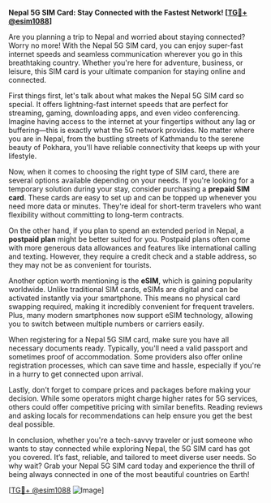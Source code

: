 **Nepal 5G SIM Card: Stay Connected with the Fastest Network! [[TG💪+ @esim1088](https://t.me/s/esim1088)]**

Are you planning a trip to Nepal and worried about staying connected? Worry no more! With the Nepal 5G SIM card, you can enjoy super-fast internet speeds and seamless communication wherever you go in this breathtaking country. Whether you're here for adventure, business, or leisure, this SIM card is your ultimate companion for staying online and connected.

First things first, let's talk about what makes the Nepal 5G SIM card so special. It offers lightning-fast internet speeds that are perfect for streaming, gaming, downloading apps, and even video conferencing. Imagine having access to the internet at your fingertips without any lag or buffering—this is exactly what the 5G network provides. No matter where you are in Nepal, from the bustling streets of Kathmandu to the serene beauty of Pokhara, you'll have reliable connectivity that keeps up with your lifestyle.

Now, when it comes to choosing the right type of SIM card, there are several options available depending on your needs. If you're looking for a temporary solution during your stay, consider purchasing a **prepaid SIM card**. These cards are easy to set up and can be topped up whenever you need more data or minutes. They're ideal for short-term travelers who want flexibility without committing to long-term contracts.

On the other hand, if you plan to spend an extended period in Nepal, a **postpaid plan** might be better suited for you. Postpaid plans often come with more generous data allowances and features like international calling and texting. However, they require a credit check and a stable address, so they may not be as convenient for tourists.

Another option worth mentioning is the **eSIM**, which is gaining popularity worldwide. Unlike traditional SIM cards, eSIMs are digital and can be activated instantly via your smartphone. This means no physical card swapping required, making it incredibly convenient for frequent travelers. Plus, many modern smartphones now support eSIM technology, allowing you to switch between multiple numbers or carriers easily.

When registering for a Nepal 5G SIM card, make sure you have all necessary documents ready. Typically, you'll need a valid passport and sometimes proof of accommodation. Some providers also offer online registration processes, which can save time and hassle, especially if you're in a hurry to get connected upon arrival.

Lastly, don't forget to compare prices and packages before making your decision. While some operators might charge higher rates for 5G services, others could offer competitive pricing with similar benefits. Reading reviews and asking locals for recommendations can help ensure you get the best deal possible.

In conclusion, whether you're a tech-savvy traveler or just someone who wants to stay connected while exploring Nepal, the 5G SIM card has got you covered. It’s fast, reliable, and tailored to meet diverse user needs. So why wait? Grab your Nepal 5G SIM card today and experience the thrill of being always connected in one of the most beautiful countries on Earth!

[[TG💪+ @esim1088](https://t.me/s/esim1088) ![Image](https://i.postimg.cc/Y0z9fWf4/image.png)]